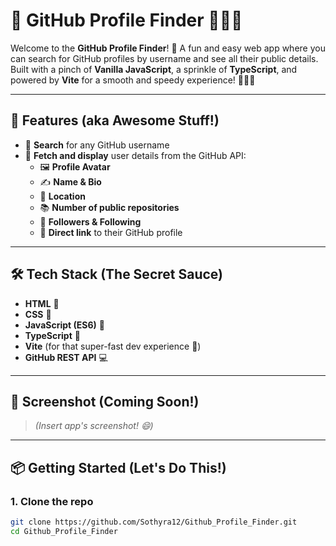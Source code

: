 # 💖 GitHub Profile Finder 🕵️‍♂️✨

Welcome to the **GitHub Profile Finder**! 🌟 A fun and easy web app where you can search for GitHub profiles by username and see all their public details. Built with a pinch of **Vanilla JavaScript**, a sprinkle of **TypeScript**, and powered by **Vite** for a smooth and speedy experience! 🧑‍💻🌈

---

## 🚀 Features (aka Awesome Stuff!)

- 🌸 **Search** for any GitHub username
- 🌼 **Fetch and display** user details from the GitHub API:
  - 🖼️ **Profile Avatar**
  - ✍️ **Name & Bio**
  - 📍 **Location**
  - 📚 **Number of public repositories**
  - 👥 **Followers & Following**
  - 🔗 **Direct link** to their GitHub profile

---

## 🛠 Tech Stack (The Secret Sauce)

- **HTML** 🍞
- **CSS** 🎨
- **JavaScript (ES6)** 🍓
- **TypeScript** 🍋
- **Vite** (for that super-fast dev experience 🚀)
- **GitHub REST API** 💻

---

## 📸 Screenshot (Coming Soon!)

> _(Insert app's screenshot! 😄)_

---

## 📦 Getting Started (Let's Do This!)

### 1. Clone the repo

```bash
git clone https://github.com/Sothyra12/Github_Profile_Finder.git
cd Github_Profile_Finder